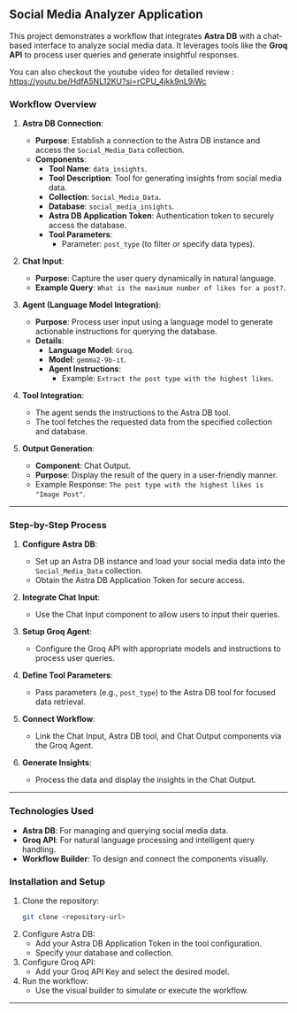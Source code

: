 ## Social Media Analyzer Application 

This project demonstrates a workflow that integrates **Astra DB** with a chat-based interface to analyze social media data. It leverages tools like the **Groq API** to process user queries and generate insightful responses.<br/>   
 
 
You can also checkout the youtube video for detailed review  : https://youtu.be/HdfA5NL12KU?si=rCPU_4jkk9nL9iWc
<br/>    
### Workflow Overview   
    
1. **Astra DB Connection**:
    - **Purpose**: Establish a connection to the Astra DB instance and access the `Social_Media_Data` collection. 
    - **Components**:   
        - **Tool Name**: `data_insights`. 
        - **Tool Description**: Tool for generating insights from social media data. 
        - **Collection**: `Social_Media_Data`.  
        - **Database**: `social_media_insights`.
        - **Astra DB Application Token**: Authentication token to securely access the database. 
        - **Tool Parameters**:
            - Parameter: `post_type` (to filter or specify data types).
 
2. **Chat Input**: 
    - **Purpose**: Capture the user query dynamically in natural language.  
    - **Example Query**: `What is the maximum number of likes for a post?`.  

3. **Agent (Language Model Integration)**:
    - **Purpose**: Process user input using a language model to generate actionable instructions for querying the database.
    - **Details**:
        - **Language Model**: `Groq`. 
        - **Model**: `gemma2-9b-it`. 
        - **Agent Instructions**:
            - Example: `Extract the post type with the highest likes`.

4. **Tool Integration**: 
    - The agent sends the instructions to the Astra DB tool.  
    - The tool fetches the requested data from the specified collection and database.

5. **Output Generation**:
    - **Component**: Chat Output.
    - **Purpose**: Display the result of the query in a user-friendly manner.
    - Example Response: `The post type with the highest likes is "Image Post"`.

---

### Step-by-Step Process

1. **Configure Astra DB**:
   - Set up an Astra DB instance and load your social media data into the `Social_Media_Data` collection.
   - Obtain the Astra DB Application Token for secure access.

2. **Integrate Chat Input**:
   - Use the Chat Input component to allow users to input their queries.

3. **Setup Groq Agent**:
   - Configure the Groq API with appropriate models and instructions to process user queries.

4. **Define Tool Parameters**:
   - Pass parameters (e.g., `post_type`) to the Astra DB tool for focused data retrieval.

5. **Connect Workflow**:
   - Link the Chat Input, Astra DB tool, and Chat Output components via the Groq Agent.

6. **Generate Insights**:
   - Process the data and display the insights in the Chat Output.

---

### Technologies Used

- **Astra DB**: For managing and querying social media data.
- **Groq API**: For natural language processing and intelligent query handling.
- **Workflow Builder**: To design and connect the components visually.

### Installation and Setup

1. Clone the repository:
   ```bash
   git clone <repository-url>
   ```
2. Configure Astra DB:
   - Add your Astra DB Application Token in the tool configuration.
   - Specify your database and collection.
3. Configure Groq API:
   - Add your Groq API Key and select the desired model.
4. Run the workflow:
   - Use the visual builder to simulate or execute the workflow.

---

